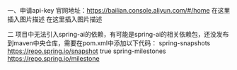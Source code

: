 一、申请api-key
官网地址：https://bailian.console.aliyun.com/#/home
在这里插入图片描述
在这里插入图片描述

二 项目中无法引入spring-ai的依赖，有可能是spring-ai的相关依赖包，还没发布到maven中央仓库，需要在pom.xml中添加以下代码：
    <repositories>
        <repository>
            <id>spring-snapshots</id>
            <url>https://repo.spring.io/snapshot</url>
            <snapshots>
                <enabled>true</enabled>
            </snapshots>
        </repository>
        <repository>
            <id>spring-milestones</id>
            <url>https://repo.spring.io/milestone</url>
        </repository>
    </repositories>
